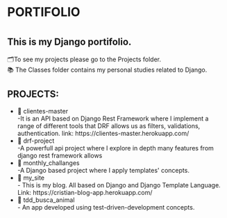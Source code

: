 
<h1>PORTIFOLIO<h1>

<h2>This is my Django portifolio.</h2>  
🗂️To see my projects please go to the Projects folder.<br> 
📚 The Classes folder contains my personal studies related to Django.<br>
<h2>PROJECTS:</h2>

<ul>
    <li>💼 clientes-master<br>-It is an API based on Django Rest Framework where I implement a range of different 
    tools that DRF allows us as filters, validations, authentication. link: https://clientes-master.herokuapp.com/</li>
    <li>📐 drf-project<br>-A powerfull api project where I explore in depth many features from django rest framework allows </li>
    <li>📅 monthly_challanges<br>-A Django based project where I apply templates' concepts.</li>
    <li>📘 my_site<br>- This is my blog. All based on Django and Django Template Language. Link: https://cristian-blog-app.herokuapp.com/</li>
    <li>🔄 tdd_busca_animal<br>- An app developed using test-driven-development concepts.</li>
</ul>